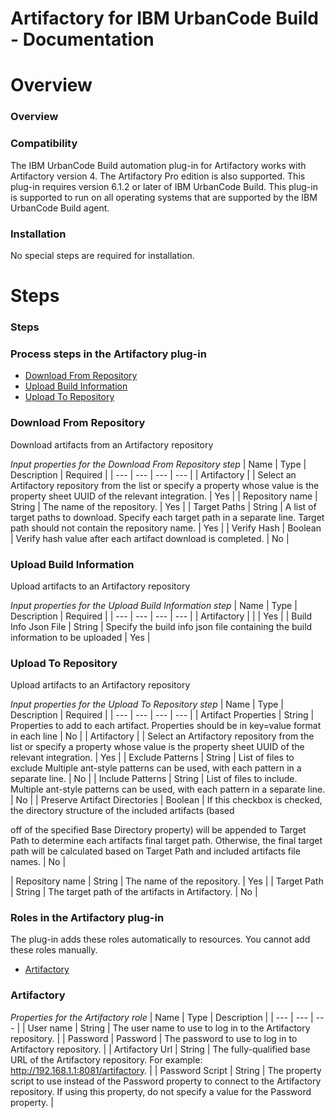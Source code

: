 
Artifactory for IBM UrbanCode Build - Documentation
===================================================

# Overview




### Overview




 


### Compatibility


The IBM UrbanCode Build automation plug-in for Artifactory works with 
Artifactory version 4. The Artifactory Pro edition is also supported. This plug-in requires version 6.1.2 or later of 
IBM UrbanCode Build. This plug-in is supported to run on all operating systems that are supported by the IBM UrbanCode 
Build agent.


### Installation


No special steps are required for installation.




# Steps




### Steps




 



### Process steps in the Artifactory plug-in


* [Download From 
Repository](#download_from_repository)
* [Upload Build Information](#upload_build_information)
* [Upload To 
Repository](#upload_to_repository)




### Download From Repository


Download artifacts from an Artifactory repository





*Input properties for the Download From Repository step*  | Name | Type | Description | Required |
| --- | --- | 
--- | --- |
| Artifactory |  | Select an Artifactory repository from the list or specify a property whose value is
the 
property sheet UUID of the relevant integration. | Yes |
| Repository name | String | The name of the repository. | Yes 
|
| Target Paths | String | A list of target paths to download. Specify each target path in a separate line. Target
path
 should not contain the repository name. | Yes |
| Verify Hash | Boolean | Verify hash value after each artifact 
download is completed. | No |


### Upload Build Information


Upload artifacts to an Artifactory repository




*Input 
properties for the Upload Build Information step*  | Name | Type | Description | Required |
| --- | --- | --- | --- |
| 
Artifactory |  |  | Yes |
| Build Info Json File | String | Specify the build info json file containing the build 
information to be uploaded | Yes |


### Upload To Repository


Upload artifacts to an Artifactory repository




*Input
 properties for the Upload To Repository step*  | Name | Type | Description | Required |
| --- | --- | --- | --- |
| 
Artifact Properties | String | Properties to add to each artifact. Properties should be in key=value format in each
line
 | No |
| Artifactory |  | Select an Artifactory repository from the list or specify a property whose value is
the 
property sheet UUID of the relevant integration. | Yes |
| Exclude Patterns | String | List of files to exclude Multiple
 ant-style patterns can be used, with each pattern
in a separate line. | No |
| Include Patterns | String | List of 
files to include. Multiple ant-style patterns can be used, with each pattern
in a separate line. | No |
| Preserve 
Artifact Directories | Boolean | If this checkbox is checked, the directory structure of the included artifacts (based

off of the specified Base Directory property) will be appended to Target Path to determine
each artifacts final target 
path. Otherwise, the final target path will be calculated
based on Target Path and included artifacts file names. | No |

| Repository name | String | The name of the repository. | Yes |
| Target Path | String | The target path of the 
artifacts in Artifactory. | No |




### Roles in the Artifactory plug-in


The plug-in adds these roles automatically 
to resources. You cannot add these roles manually.



* [Artifactory](#artifactory_role)



### Artifactory





*Properties for the Artifactory role*  | Name | Type | Description |
| --- | --- | --- |
| User name | String | The user
 name to use to log in to the Artifactory repository. |
| Password | Password | The password to use to log in to 
Artifactory repository. |
| Artifactory Url | String | The fully-qualified base URL of the Artifactory repository. For 
example: http://192.168.1.1:8081/artifactory. |
| Password Script | String | The property script to use instead of the 
Password property to connect to the Artifactory
repository. If using this property, do not specify a value for the 
Password property. |




